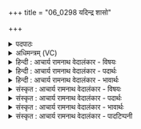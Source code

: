 +++
title = "06_0298 यदिन्द्र शासो"

+++
<details><summary>पदपाठः</summary>

य꣢त्। इ꣣न्द्र। शा꣡सः꣢꣯। अ꣣व्रत꣢म्। अ꣣। व्रत꣢म्। च्या꣣व꣡य꣢। स꣡द꣢꣯सः। प꣡रि꣢꣯। अ꣣स्मा꣡क꣢म्। अँ꣣शु꣢म्। म꣣घवन्। पुरुस्पृ꣡ह꣢म्। पु꣣रु। स्पृ꣡ह꣢꣯म्। व꣣स꣡व्ये꣢। अ꣡धि꣢꣯। ब꣣र्हय। २९८।
</details>

<details><summary>अधिमन्त्रम् (VC)</summary>

- इन्द्रः
- वामदेवो गौतमः
- बृहती
- मध्यमः
- ऐन्द्रं काण्डम्
</details>

<details><summary>हिन्दी : आचार्य रामनाथ वेदालंकार - विषयः</summary>

अगले मन्त्र में इन्द्र नाम से परमेश्वर और राजा को सम्बोधित किया गया है।
</details>

<details><summary>हिन्दी : आचार्य रामनाथ वेदालंकार - पदार्थः</summary>

पदार्थान्वय -  प्रथम—परमेश्वर के पक्ष में। (यत्) क्योंकि, हे (इन्द्र) दुर्गुणनिवारक जगदीश्वर ! आप (शासः) शासक और नियामक हैं, इस कारण (अव्रतम्) व्रतहीन और कर्महीन मनुष्य को (सदसः परि) सज्जनों के समाज से (च्यावय) निकाल दीजिए। हे (मघवन्) सद्गुणरूप धनों के धनी ! (अस्माकम्) हमारे (पुरुस्पृहम्) बहुत अधिक प्रिय (अंशुम्) मन को (वसव्ये अधि) आध्यात्मिक एवं आधिभौतिक दोनों प्रकार के धन-समूह की प्राप्ति के निमित्त से (बर्हय) श्रेष्ठ बना दीजिए ॥ द्वितीय—राजा के पक्ष में। (यत्) क्योंकि, हे (इन्द्र) पाप और पापियों के विनाशक राजन् ! आप (शासः) शासक हैं, इस कारण (अव्रतम्) वर्णाश्रम की मर्यादा का पालन न करनेवाले मनुष्य को (सदसः परि) राष्ट्ररूप यज्ञगृह से (च्यावय) निष्कासित कर दो। अथवा (अव्रतम्) राष्ट्रसेवा के व्रत से रहित मनुष्य को (सदसः परि) संसत् की सदस्यता से (च्यावय) च्युत कर दो। हे (मघवन्) धनों के स्वामिन् ! (अस्माकम्) हमारे (पुरुस्पृहम्) अतिशय प्रिय (अंशुम्) प्रदत्त कर-रूप अंशदान को (वसव्ये अधि) राष्ट्रहित के कार्यों में (बर्हय) व्यय करो ॥६॥ इस मन्त्र में श्लेषालङ्कार है ॥६॥
</details>

<details><summary>हिन्दी : आचार्य रामनाथ वेदालंकार - भावार्थः</summary>

भावार्थ -  वे ही राष्ट्रपरिषद् के सदस्य होने योग्य हैं, जो राष्ट्रसेवा के व्रत में दीक्षित हों। प्रजाजनों को भी वर्णाश्रम की मर्यादा का पालन करनेवाला और कर्मपरायण होना चाहिए। प्रजाओं को चाहिए कि स्वेच्छा से राजा को कर प्रदान करें और राजा को चाहिए कि कर द्वारा प्राप्त धन को राष्ट्रहित के कार्यों में व्यय करे ॥६॥
</details>

<details><summary>संस्कृत : आचार्य रामनाथ वेदालंकार - विषयः</summary>

अथेन्द्रनाम्ना परमेश्वरं राजानं च सम्बोधयति।
</details>

<details><summary>संस्कृत : आचार्य रामनाथ वेदालंकार - पदार्थः</summary>

पदार्थान्वय -  प्रथमः—परमात्मपरः। (यत्) यस्मात्, हे (इन्द्र) दुर्गुणविदारक जगदीश्वर ! त्वम् (शासः) शासकः नियामकः असि, तस्मात् (अव्रतम्१) व्रतहीनं कर्महीनं वा जनम्। व्रतं दीक्षा। यद्वा, व्रतमिति कर्मनाम। निघं० २।१। तद्रहितम्। ‘अव्रतम्’ इत्यत्र बहुव्रीहौ ‘नञ्सुभ्याम्’ अ० ६।२।१७२ इत्यन्तोदात्तत्वम्। (सदसः परि) सज्जनसमाजात् (च्यावय) निर्गमय। हे (मघवन्) सद्गुणधन ! (अस्माकम्) नः (पुरुस्पृहम्) बहुस्पृहायुक्तम्। पुरु स्पृहयतीति पुरुस्पृक् तम्। ‘गतिकारकोपपदात् कृत्’ अ० ६।२।१३९ इत्युत्तरपदस्य प्रकृतिस्वरः। (अंशुम्) मनः। मनो ह वा अंशुः। श० ११।५।९।२। (वसव्ये अधि२) आध्यात्मिकाधिभौतिकोभयविधधनसमूहप्राप्तिनिमित्तम्। निमित्तार्थे सप्तमी ‘वसोः समूहे च’ अ० ४।४।१४० इति समूहार्थे यत्। (बर्हय) श्रेष्ठतामापादय। बर्ह प्राधान्ये भ्वादिः, णिजन्तं रूपम् ॥ अथ द्वितीयः—राजन्यपरः। (यत्) यस्मात्, हे (इन्द्र) पापस्य पापिनां च विद्रावक राजन् ! त्वम् (शासः) शासकः असि, तस्मात् (अव्रतम्) वर्णाश्रममर्यादापालनव्रतरहितं जनम् (सदसः परि) राष्ट्ररूपात् यज्ञगृहात् (च्यावय) पृथक् कुरु। यद्वा (अव्रतम्) राष्ट्रसेवाव्रतहीनं जनम् (सदसः परि) संसदः सदस्यतायाः (च्यावय) बहिष्कुरु। हे (मघवन्) धनानां स्वामिन् ! (अस्माकम् पुरुस्पृहम्) अतिशयस्पृहणीयम् (अंशुम्) अंशदानम्, प्रदत्तं करम् (वसव्ये अधि) राष्ट्रहितकार्येषु। वसवे राष्ट्राय हितं वसव्यम्, हितार्थे यत्। (बर्हय) व्ययीकुरु। बर्ह हिंसायाम्, चुरादिः ॥६॥ अत्र श्लेषालङ्कारः ॥६॥
</details>

<details><summary>संस्कृत : आचार्य रामनाथ वेदालंकार - भावार्थः</summary>

भावार्थ -  त एव राष्ट्रपरिषदः सदस्या भवितुमर्हन्ति ये राष्ट्रसेवाव्रते दीक्षिता भवेयुः। प्रजाजनैरपि वर्णाश्रममर्यादापालकैः कर्मपरायणैश्च भाव्यम्। प्रजाभिः स्वेच्छया राज्ञे करः प्रदेयः, राज्ञा च करद्वारा प्राप्तं धनं राष्ट्रहितकार्येषु व्ययितव्यम् ॥६॥
</details>

<details><summary>संस्कृत : आचार्य रामनाथ वेदालंकार - पादटिप्पनी</summary>

टिप्पनी -   १. व्रतरहितं यज्ञे अप्रवृत्तम्—इति वि०। अकर्माणं अस्तोतारम् अयज्वानं च—इति भ०। अकर्माणं यागविरोधिनम् इत्यर्थः—इति सा०। २. वसव्ये यजमाने यज्ञानां वासयितरि—इति वि०। वसव्येवास्तुनि यज्ञगृहे—इति भ०।
</details>